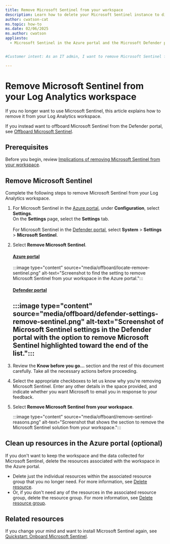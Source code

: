```yaml
---
title: Remove Microsoft Sentinel from your workspace
description: Learn how to delete your Microsoft Sentinel instance to discontinue use of Microsoft Sentinel and the associated costs.
author: cwatson-cat
ms.topic: how-to
ms.date: 02/06/2025
ms.author: cwatson
appliesto:
  - Microsoft Sentinel in the Azure portal and the Microsoft Defender portal


#Customer intent: As an IT admin, I want to remove Microsoft Sentinel from my Log Analytics workspace so that I can discontinue its use and manage associated costs and configurations.

---
```


# Remove Microsoft Sentinel from your Log Analytics workspace

If you no longer want to use Microsoft Sentinel, this article explains how to remove it from your Log Analytics workspace.

If you instead want to offboard Microsoft Sentinel from the Defender portal, see [Offboard Microsoft Sentinel](/defender-xdr/microsoft-sentinel-onboard?#offboard-microsoft-sentinel).

## Prerequisites

Before you begin, review [Implications of removing Microsoft Sentinel from your workspace](offboard-implications.md).

## Remove Microsoft Sentinel

Complete the following steps to remove Microsoft Sentinel from your Log Analytics workspace.

1. For Microsoft Sentinel in the [Azure portal](https://portal.microsoft.com), under **Configuration**, select **Settings**.<br>On the **Settings** page, select the **Settings** tab.<br><br> For Microsoft Sentinel in the [Defender portal](https://security.microsoft.com/), select **System** > **Settings** > **Microsoft Sentinel**.

1. Select **Remove Microsoft Sentinel**.

    #### [Azure portal](#tab/azure-portal)
    :::image type="content" source="media/offboard/locate-remove-sentinel.png" alt-text="Screenshot to find the setting to remove Microsoft Sentinel from your workspace in the Azure portal.":::

    #### [Defender portal](#tab/defender-portal)
    :::image type="content" source="media/offboard/defender-settings-remove-sentinel.png" alt-text="Screenshot of Microsoft Sentinel settings in the Defender portal with the option to remove Microsoft Sentinel highlighted toward the end of the list.":::
    ----

1. Review the **Know before you go...** section and the rest of this document carefully. Take all the necessary actions before proceeding.

1. Select the appropriate checkboxes to let us know why you're removing Microsoft Sentinel. Enter any other details in the space provided, and indicate whether you want Microsoft to email you in response to your feedback.

1. Select **Remove Microsoft Sentinel from your workspace**.
    
    :::image type="content" source="media/offboard/remove-sentinel-reasons.png" alt-text="Screenshot that shows the section to remove the Microsoft Sentinel solution from your workspace.":::

## Clean up resources in the Azure portal (optional)

If you don't want to keep the workspace and the data collected for Microsoft Sentinel, delete the resources associated with the workspace in the Azure portal.


- Delete just the individual resources within the associated resource group that you no longer need. For more information, see [Delete resource](/azure/azure-resource-manager/management/delete-resource-group?tabs=azure-portal#delete-resource).
- Or, if you don't need any of the resources in the associated resource group, delete the resource group. For more information, see [Delete resource group](/azure/azure-resource-manager/management/delete-resource-group?tabs=azure-portal).

## Related resources

If you change your mind and want to install Microsoft Sentinel again, see [Quickstart: Onboard Microsoft Sentinel](quickstart-onboard.md).

